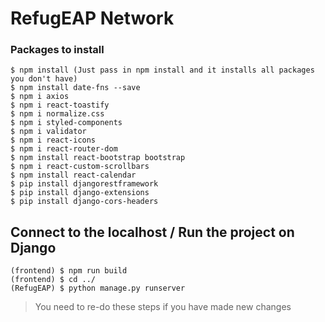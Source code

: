 # RefugEAP Network

### Packages to install
```
$ npm install (Just pass in npm install and it installs all packages you don't have)
$ npm install date-fns --save
$ npm i axios
$ npm i react-toastify   
$ npm i normalize.css
$ npm i styled-components
$ npm i validator
$ npm i react-icons
$ npm i react-router-dom
$ npm install react-bootstrap bootstrap 
$ npm i react-custom-scrollbars
$ npm install react-calendar
$ pip install djangorestframework
$ pip install django-extensions
$ pip install django-cors-headers
```

## Connect to the localhost / Run the project on Django

```
(frontend) $ npm run build 
(frontend) $ cd ../
(RefugEAP) $ python manage.py runserver
```
> You need to re-do these steps if you have made new changes

